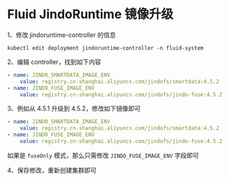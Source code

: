 # Fluid JindoRuntime 镜像升级
1、修改 jindoruntime-controller 的信息
```shell
kubectl edit deployment jindoruntime-controller -n fluid-system
```

2、编辑 controller，找到如下内容
```yaml
- name: JINDO_SMARTDATA_IMAGE_ENV
    value: registry.cn-shanghai.aliyuncs.com/jindofs/smartdata:4.5.2
- name: JINDO_FUSE_IMAGE_ENV
    value: registry.cn-shanghai.aliyuncs.com/jindofs/jindo-fuse:4.5.2
```

3、例如从 4.5.1 升级到  4.5.2，修改如下镜像即可
```yaml
- name: JINDO_SMARTDATA_IMAGE_ENV
    value: registry.cn-shanghai.aliyuncs.com/jindofs/smartdata:4.5.2
- name: JINDO_FUSE_IMAGE_ENV
    value: registry.cn-shanghai.aliyuncs.com/jindofs/jindo-fuse:4.5.2
```
如果是 `fuseOnly` 模式，那么只需修改 `JINDO_FUSE_IMAGE_ENV` 字段即可

4、保存修改，重新创建集群即可